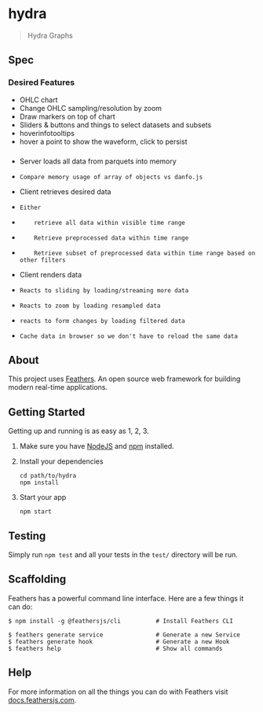 # hydra

> Hydra Graphs

## Spec

### Desired Features

- OHLC chart
- Change OHLC sampling/resolution by zoom
- Draw markers on top of chart
- Sliders & buttons and things to select datasets and subsets
- hoverinfotooltips
- hover a point to show the waveform, click to persist

###

- Server loads all data from parquets into memory
-     Compare memory usage of array of objects vs danfo.js
- Client retrieves desired data
-     Either
-         retrieve all data within visible time range
-         Retrieve preprocessed data within time range
-         Retrieve subset of preprocessed data within time range based on other filters
- Client renders data
-     Reacts to sliding by loading/streaming more data
-     Reacts to zoom by loading resampled data
-     reacts to form changes by loading filtered data
-     Cache data in browser so we don't have to reload the same data

## About

This project uses [Feathers](http://feathersjs.com). An open source web framework for building modern real-time applications.

## Getting Started

Getting up and running is as easy as 1, 2, 3.

1. Make sure you have [NodeJS](https://nodejs.org/) and [npm](https://www.npmjs.com/) installed.
2. Install your dependencies

   ```
   cd path/to/hydra
   npm install
   ```

3. Start your app

   ```
   npm start
   ```

## Testing

Simply run `npm test` and all your tests in the `test/` directory will be run.

## Scaffolding

Feathers has a powerful command line interface. Here are a few things it can do:

```
$ npm install -g @feathersjs/cli          # Install Feathers CLI

$ feathers generate service               # Generate a new Service
$ feathers generate hook                  # Generate a new Hook
$ feathers help                           # Show all commands
```

## Help

For more information on all the things you can do with Feathers visit [docs.feathersjs.com](http://docs.feathersjs.com).
